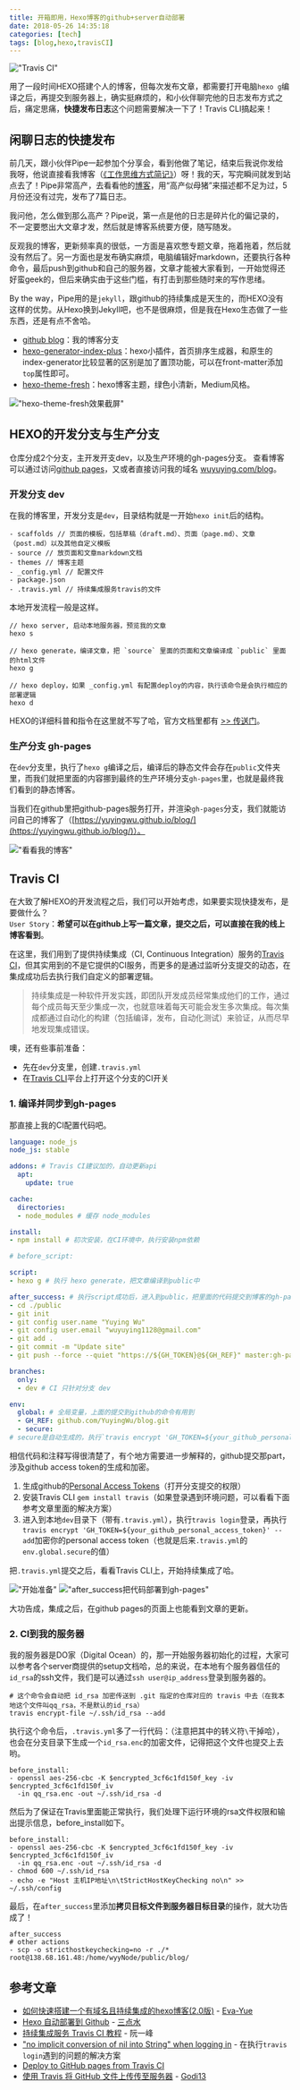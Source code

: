 ```yaml
---
title: 开箱即用，Hexo博客的github+server自动部署
date: 2018-05-26 14:35:18
categories: [tech]
tags: [blog,hexo,travisCI]
---
```


!["Travis CI"](http://lc-wpyqjumv.cn-n1.lcfile.com/9fb19e9b112f127c1adc.jpg)

用了一段时间HEXO搭建个人的博客，但每次发布文章，都需要打开电脑`hexo g`编译之后，再提交到服务器上，确实挺麻烦的，和小伙伴聊完他的日志发布方式之后，痛定思痛，**快捷发布日志**这个问题需要解决一下了！Travis CLI搞起来！

## 闲聊日志的快捷发布

前几天，跟小伙伴Pipe一起参加个分享会，看到他做了笔记，结束后我说你发给我呀，他说直接看我博客（[《工作思维方式简记》](https://zhoukekestar.github.io/notes/2018/05/25/better-me.html)）呀！我的天，写完瞬间就发到站点去了！Pipe非常高产，去看看他的[博客](https://zhoukekestar.github.io/notes)，用“高产似母猪”来描述都不足为过，5月份还没有过完，发布了7篇日志。

我问他，怎么做到那么高产？Pipe说，第一点是他的日志是碎片化的偏记录的，不一定要憋出大文章才发，然后就是博客系统要方便，随写随发。

反观我的博客，更新频率真的很低，一方面是喜欢憋专题文章，拖着拖着，然后就没有然后了。另一方面也是发布确实麻烦，电脑编辑好markdown，还要执行各种命令，最后push到github和自己的服务器，文章才能被大家看到，一开始觉得还好蛮geek的，但后来确实由于这些门槛，有打击到那些随时来的写作思绪。

By the way，Pipe用的是`jekyll`，跟github的持续集成是天生的，而HEXO没有这样的优势。从Hexo换到Jekyll吧，也不是很麻烦，但是我在Hexo生态做了一些东西，还是有点不舍哈。

* [github blog](https://github.com/YuyingWu/blog)：我的博客分支
* [hexo-generator-index-plus](https://github.com/YuyingWu/hexo-generator-index-plus/blob/master/README.md)：hexo小插件，首页排序生成器，和原生的index-generator比较显著的区别是加了置顶功能，可以在front-matter添加`top`属性即可。
* [hexo-theme-fresh](https://github.com/YuyingWu/hexo-theme-fresh)：hexo博客主题，绿色小清新，Medium风格。

!["hexo-theme-fresh效果截屏"](//lc-wpyqjumv.cn-n1.lcfile.com/3061dbf0241049f3b646.gif)

## HEXO的开发分支与生产分支

仓库分成2个分支，主开发开支dev，以及生产环境的gh-pages分支。
查看博客可以通过访问[github pages](https://yuyingwu.github.io/blog/)，又或者直接访问我的域名 [wuyuying.com/blog](http://www.wuyuying.com/blog/archives/hexo-travis/)。

### 开发分支 dev

在我的博客里，开发分支是`dev`，目录结构就是一开始`hexo init`后的结构。

```
- scaffolds // 页面的模板，包括草稿（draft.md）、页面（page.md）、文章（post.md）以及其他自定义模板
- source // 放页面和文章markdown文档
- themes // 博客主题
- _config.yml // 配置文件
- package.json
- .travis.yml // 持续集成服务travis的文件
```

本地开发流程一般是这样。

```
// hexo server, 启动本地服务器，预览我的文章
hexo s 

// hexo generate，编译文章，把 `source` 里面的页面和文章编译成 `public` 里面的html文件
hexo g

// hexo deploy，如果 _config.yml 有配置deploy的内容，执行该命令是会执行相应的部署逻辑
hexo d
```

HEXO的详细科普和指令在这里就不写了哈，官方文档里都有 [>> 传送门](https://hexo.io/docs/)。

### 生产分支 gh-pages

在`dev`分支里，执行了`hexo g`编译之后，编译后的静态文件会存在`public`文件夹里，而我们就把里面的内容挪到最终的生产环境分支`gh-pages`里，也就是最终我们看到的静态博客。

当我们在github里把github-pages服务打开，并渲染`gh-pages`分支，我们就能访问自己的博客了（[https://yuyingwu.github.io/blog/](https://yuyingwu.github.io/blog/)）。

!["看看我的博客"](//lc-wpyqjumv.cn-n1.lcfile.com/d3ebf243ea2b0dfd9dd1.png)

## Travis CI

在大致了解HEXO的开发流程之后，我们可以开始考虑，如果要实现快捷发布，是要做什么？  
`User Story`：**希望可以在github上写一篇文章，提交之后，可以直接在我的线上博客看到**。

在这里，我们用到了提供持续集成（CI, Continuous Integration）服务的[Travis CI](https://travis-ci.org/)，但其实用到的不是它提供的CI服务，而更多的是通过监听分支提交的动态，在集成成功后去执行我们自定义的部署逻辑。

> 持续集成是一种软件开发实践，即团队开发成员经常集成他们的工作，通过每个成员每天至少集成一次，也就意味着每天可能会发生多次集成。每次集成都通过自动化的构建（包括编译，发布，自动化测试）来验证，从而尽早地发现集成错误。

噢，还有些事前准备：

* 先在`dev`分支里，创建`.travis.yml`
* 在[Travis CLI](https://travis-ci.org/)平台上打开这个分支的CI开关

### 1. 编译并同步到gh-pages

那直接上我的CI配置代码吧。

```yml
language: node_js
node_js: stable

addons: # Travis CI建议加的，自动更新api
  apt:
    update: true

cache:
  directories: 
  - node_modules # 缓存 node_modules

install:
- npm install # 初次安装，在CI环境中，执行安装npm依赖

# before_script: 

script:
- hexo g # 执行 hexo generate，把文章编译到public中

after_success: # 执行script成功后，进入到public，把里面的代码提交到博客的gh-pages分支
- cd ./public
- git init
- git config user.name "Yuying Wu"
- git config user.email "wuyuying1128@gmail.com"
- git add .
- git commit -m "Update site"
- git push --force --quiet "https://${GH_TOKEN}@${GH_REF}" master:gh-pages

branches:
  only:
  - dev # CI 只针对分支 dev

env:
  global: # 全局变量，上面的提交到github的命令有用到
  - GH_REF: github.com/YuyingWu/blog.git
  - secure: 
# secure是自动生成的，执行`travis encrypt 'GH_TOKEN=${your_github_personal_access_token}' --add`
```

相信代码和注释写得很清楚了，有个地方需要进一步解释的，github提交那part，涉及github access token的生成和加密。

1. 生成github的[Personal Access Tokens](https://github.com/settings/tokens)（打开分支提交的权限）
2. 安装Travis CLI `gem install travis`（如果登录遇到环境问题，可以看看下面参考文章里面的解决方案）
3. 进入到本地`dev`目录下（带有`.travis.yml`），执行`travis login`登录，再执行`travis encrypt 'GH_TOKEN=${your_github_personal_access_token}' --add`加密你的personal access token（也就是后来`.travis.yml`的`env.global.secure`的值）

把`.travis.yml`提交之后，看看Travis CLI上，开始持续集成了哈。

!["开始准备"](//lc-wpyqjumv.cn-n1.lcfile.com/cbf00765c8f94a151965.png)
!["after_success把代码部署到gh-pages"](//lc-wpyqjumv.cn-n1.lcfile.com/b82303e0f85deb2088ce.png)

大功告成，集成之后，在github pages的页面上也能看到文章的更新。

### 2. CI到我的服务器

我的服务器是DO家（Digital Ocean）的，那一开始服务器初始化的过程，大家可以参考各个server商提供的setup文档哈，总的来说，在本地有个服务器信任的`id_rsa`的ssh文件，我们是可以通过`ssh user@ip_address`登录到服务器的。

```
# 这个命令会自动把 id_rsa 加密传送到 .git 指定的仓库对应的 travis 中去（在我本地这个文件叫qq_rsa，不是默认的id_rsa）
travis encrypt-file ~/.ssh/id_rsa --add
```

执行这个命令后，`.travis.yml`多了一行代码：（注意把其中的转义符`\`干掉哈），也会在分支目录下生成一个`id_rsa.enc`的加密文件，记得把这个文件也提交上去哟。

```
before_install:
- openssl aes-256-cbc -K $encrypted_3cf6c1fd150f_key -iv $encrypted_3cf6c1fd150f_iv
  -in qq_rsa.enc -out ~/.ssh/id_rsa -d
```

然后为了保证在Travis里面能正常执行，我们处理下运行环境的rsa文件权限和输出提示信息，before_install如下。

```
before_install:
- openssl aes-256-cbc -K $encrypted_3cf6c1fd150f_key -iv $encrypted_3cf6c1fd150f_iv
  -in qq_rsa.enc -out ~/.ssh/id_rsa -d
- chmod 600 ~/.ssh/id_rsa
- echo -e "Host 主机IP地址\n\tStrictHostKeyChecking no\n" >> ~/.ssh/config
```

最后，在`after_success`里添加**拷贝目标文件到服务器目标目录**的操作，就大功告成了！

```
after_success
# other actions
- scp -o stricthostkeychecking=no -r ./* root@138.68.161.48:/home/wyyNode/public/blog/
```

## 参考文章

* [如何快速搭建一个有域名且持续集成的hexo博客(2.0版)](https://juejin.im/post/596e39916fb9a06baf2ed273) - [Eva-Yue](https://github.com/zytx121)
* [Hexo 自动部署到 Github](http://lotabout.me/2016/Hexo-Auto-Deploy-to-Github/) - [三点水](http://lotabout.me/)
* [持续集成服务 Travis CI 教程](http://www.ruanyifeng.com/blog/2017/12/travis_ci_tutorial.html) - 阮一峰
* ["no implicit conversion of nil into String" when logging in](https://github.com/travis-ci/travis.rb/issues/190) - 在执行`travis login`遇到的问题的解决方案
* [Deploy to GitHub pages from Travis CI](https://iamstarkov.com/deploy-gh-pages-from-travis/)
* [使用 Travis 将 GitHub 文件上传传至服务器](https://segmentfault.com/a/1190000009093621) - [Godi13](https://github.com/Godi13)
